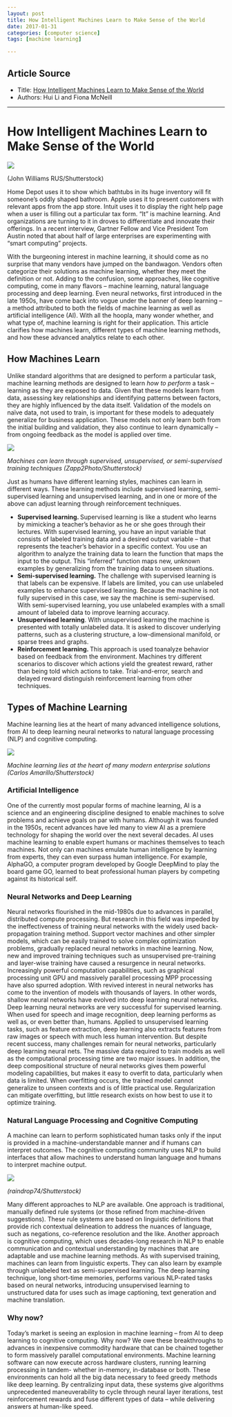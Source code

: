 ```yaml
---
layout: post
title: How Intelligent Machines Learn to Make Sense of the World
date: 2017-01-31
categories: [computer science]
tags: [machine learning]

---
```


## Article Source
* Title: [How Intelligent Machines Learn to Make Sense of the World](https://www.datanami.com/2017/01/31/intelligent-machines-learn-make-sense-world/?_scpsug=crawled_170454_73bd1e40-e7f0-11e6-b467-00221934899c#_scpsug=crawled_170454_73bd1e40-e7f0-11e6-b467-00221934899c)
* Authors: Hui Li and Fiona McNeill

---

How Intelligent Machines Learn to Make Sense of the World
===

![](https://2s7gjr373w3x22jf92z99mgm5w-wpengine.netdna-ssl.com/wp-content/uploads/2017/01/shutterstock_AI_machine-learning-200x113.jpg)
<p class="caption">(John Williams RUS/Shutterstock)
    
Home Depot uses it to show which bathtubs in its huge inventory will fit someone’s oddly shaped bathroom. Apple uses it to present customers with relevant apps from the app store. Intuit uses it to display the right help page when a user is filling out a particular tax form. “It” is machine learning. And organizations are turning to it in droves to differentiate and innovate their offerings. In a recent interview, Gartner Fellow and Vice President Tom Austin noted that about half of large enterprises are experimenting with “smart computing” projects.

With the burgeoning interest in machine learning, it should come as no surprise that many vendors have jumped on the bandwagon. Vendors often categorize their solutions as machine learning, whether they meet the definition or not. Adding to the confusion, some approaches, like cognitive computing, come in many flavors – machine learning, natural language processing and deep learning. Even neural networks, first introduced in the late 1950s, have come back into vogue under the banner of deep learning – a method attributed to both the fields of machine learning as well as artificial intelligence (AI).
With all the hoopla, many wonder whether, and what type of, machine learning is right for their application. This article clarifies how machines learn, different types of machine learning methods, and how these advanced analytics relate to each other.

## How Machines Learn

Unlike standard algorithms that are designed to perform a particular task, machine learning methods are designed to learn <em>how to perform</em> a task – learning as they are exposed to data. Given that these models learn from data, assessing key relationships and identifying patterns between factors, they are highly influenced by the data itself. Validation of the models on naïve data, not used to train, is important for these models to adequately generalize for business application. These models not only learn both from the initial building and validation, they also continue to learn dynamically – from ongoing feedback as the model is applied over time.

![](https://2s7gjr373w3x22jf92z99mgm5w-wpengine.netdna-ssl.com/wp-content/uploads/2017/01/robot_arm_shutterstock_-Zapp2Photo.jpg)

<p class="wp-caption-text"><em>Machines can learn through supervised, unsupervised, or semi-supervised training techniques (Zapp2Photo/Shutterstock)</em>

Just as humans have different learning styles, machines can learn in different ways. These learning methods include supervised learning, semi-supervised learning and unsupervised learning, and in one or more of the above can adjust learning through reinforcement techniques.
<ul>
<li><strong>Supervised learning. </strong>Supervised learning is like a student who learns by mimicking a teacher’s behavior as he or she goes through their lectures. With supervised learning, you have an input variable that consists of labeled training data and a desired output variable – that represents the teacher’s behavior in a specific context. You use an algorithm to analyze the training data to learn the function that maps the input to the output. This “inferred” function maps new, unknown examples by generalizing from the training data to unseen situations.</li>
<li><strong>Semi-supervised learning.</strong> The challenge with supervised learning is that labels can be expensive. If labels are limited, you can use unlabeled examples to enhance supervised learning. Because the machine is not fully supervised in this case, we say the machine is semi-supervised. With semi-supervised learning, you use unlabeled examples with a small amount of labeled data to improve learning accuracy.</li>
<li><strong>Unsupervised learning</strong>. With unsupervised learning the machine is presented with totally unlabeled data. It is asked to discover underlying patterns, such as a clustering structure, a low-dimensional manifold, or sparse trees and graphs.</li>
<li><strong>Reinforcement learning. </strong>This approach is used toanalyze behavior based on feedback from the environment. Machines try different scenarios to discover which actions yield the greatest reward, rather than being told which actions to take. Trial-and-error, search and delayed reward distinguish reinforcement learning from other techniques.</li>
</ul>

## Types of Machine Learning

Machine learning lies at the heart of many advanced intelligence solutions, from AI to deep learning neural networks to natural language processing (NLP) and cognitive computing.

![](https://2s7gjr373w3x22jf92z99mgm5w-wpengine.netdna-ssl.com/wp-content/uploads/2017/01/AI_brain_abstract_shutterstock_-Carlos-Amarillo.jpg)
<p class="wp-caption-text"><em>Machine learning lies at the heart of many modern enterprise solutions (Carlos Amarillo/Shutterstock)</em>

### Artificial Intelligence

One of the currently most popular forms of machine learning, AI is a science and an engineering discipline designed to enable machines to solve problems and achieve goals on par with humans. Although it was founded in the 1950s, recent advances have led many to view AI as a premiere technology for shaping the world over the next several decades.
AI uses machine learning to enable expert humans or machines themselves to teach machines. Not only can machines emulate human intelligence by learning from experts, they can even surpass human intelligence. For example, AlphaGO, a computer program developed by Google DeepMind to play the board game GO, learned to beat professional human players by competing against its historical self.

### Neural Networks and Deep Learning

Neural networks flourished in the mid-1980s due to advances in parallel, distributed compute processing. But research in this field was impeded by the ineffectiveness of training neural networks with the widely used back-propagation training method. Support vector machines and other simpler models, which can be easily trained to solve complex optimization problems, gradually replaced neural networks in machine learning.
Now, new and improved training techniques such as unsupervised pre-training and layer-wise training have caused a resurgence in neural networks. Increasingly powerful computation capabilities, such as graphical processing unit GPU and massively parallel processing MPP processing have also spurred adoption. With revived interest in neural networks has come to the invention of models with thousands of layers. In other words, shallow neural networks have evolved into deep learning neural networks.
Deep learning neural networks are very successful for supervised learning. When used for speech and image recognition, deep learning performs as well as, or even better than, humans. Applied to unsupervised learning tasks, such as feature extraction, deep learning also extracts features from raw images or speech with much less human intervention.
But despite recent success, many challenges remain for neural networks, particularly deep learning neural nets. The massive data required to train models as well as the computational processing time are two major issues. In addition, the deep compositional structure of neural networks gives them powerful modeling capabilities, but makes it easy to overfit to data, particularly when data is limited. When overfitting occurs, the trained model cannot generalize to unseen contexts and is of little practical use. Regularization can mitigate overfitting, but little research exists on how best to use it to optimize training.

### Natural Language Processing and Cognitive Computing

A machine can learn to perform sophisticated human tasks only if the input is provided in a machine-understandable manner and if humans can interpret outcomes. The cognitive computing community uses NLP to build interfaces that allow machines to understand human language and humans to interpret machine output.

![](https://2s7gjr373w3x22jf92z99mgm5w-wpengine.netdna-ssl.com/wp-content/uploads/2017/01/NLP_shutterstock_raindrop74.jpg)
<p class="wp-caption-text"><em>(raindrop74/Shutterstock)</em>

Many different approaches to NLP are available. One approach is traditional, manually defined rule systems (or those refined from machine-driven suggestions). These rule systems are based on linguistic definitions that provide rich contextual delineation to address the nuances of language, such as negations, co-reference resolution and the like. Another approach is cognitive computing, which uses decades-long research in NLP to enable communication and contextual understanding by machines that are adaptable and use machine learning methods.
As with supervised training, machines can learn from linguistic experts. They can also learn by example through unlabeled text as semi-supervised learning. The deep learning technique, long short-time memories, performs various NLP-rated tasks based on neural networks, introducing unsupervised learning to unstructured data for uses such as image captioning, text generation and machine translation.

### Why now?
Today’s market is seeing an explosion in machine learning – from AI to deep learning to cognitive computing. Why now? We owe these breakthroughs to advances in inexpensive commodity hardware that can be chained together to form massively parallel computational environments. Machine learning software can now execute across hardware clusters, running learning processing in tandem- whether in-memory, in-database or both. These environments can hold all the big data necessary to feed greedy methods like deep learning. By centralizing input data, these systems give algorithms unprecedented maneuverability to cycle through neural layer iterations, test reinforcement rewards and fuse different types of data – while delivering answers at human-like speed.